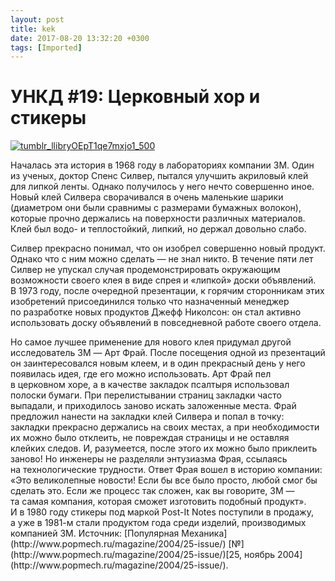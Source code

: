 ```yaml
---
layout: post
title: kek
date: 2017-08-20 13:32:20 +0300
tags: [Imported]
---
```

# УНКД #19: Церковный хор и стикеры

[![tumblr_llibryOEpT1qe7mxjo1_500](https://vlaim.s3.amazonaws.com/uploads/2016/08/tumblr_llibryOEpT1qe7mxjo1_500.jpg)](https://vlaim.s3.amazonaws.com/uploads/2016/08/tumblr_llibryOEpT1qe7mxjo1_500.jpg)

Началась эта история в 1968 году в лабораториях компании 3M. Один из ученых, доктор Спенс Силвер, пытался улучшить акриловый клей для липкой ленты. Однако получилось у него нечто совершенно иное. Новый клей Силвера сворачивался в очень маленькие шарики (диаметром они были сравнимы с размерами бумажных волокон), которые прочно держались на поверхности различных материалов. Клей был водо- и теплостойкий, липкий, но держал довольно слабо.

Силвер прекрасно понимал, что он изобрел совершенно новый продукт. Однако что с ним можно сделать — не знал никто. В течение пяти лет Силвер не упускал случая продемонстрировать окружающим возможности своего клея в виде спрея и «липкой» доски объявлений. В 1973 году, после очередной презентации, к горячим сторонникам этих изобретений присоединился только что назначенный менеджер по разработке новых продуктов Джефф Николсон: он стал активно использовать доску объявлений в повседневной работе своего отдела.

<div class="article-detail-cut-hidden">Но самое лучшее применение для нового клея придумал другой исследователь 3M — Арт Фрай. После посещения одной из презентаций он заинтересовался новым клеем, и в один прекрасный день у него появилась идея, где его можно использовать. Арт Фрай пел в церковном хоре, а в качестве закладок псалтыря использовал полоски бумаги. При перелистывании страниц закладки часто выпадали, и приходилось заново искать заложенные места. Фрай предложил нанести на закладки клей Силвера и попал в точку: закладки прекрасно держались на своих местах, а при необходимости их можно было отклеить, не повреждая страницы и не оставляя клейких следов. И, разумеется, после этого их можно было приклеить заново! Но инженеры не разделяли энтузиазма Фрая, ссылаясь на технологические трудности. Ответ Фрая вошел в историю компании: «Это великолепные новости! Если бы все было просто, любой смог бы сделать это. Если же процесс так сложен, как вы говорите, 3M — та самая компания, которая сможет изготовить подобный продукт». И в 1980 году стикеры под маркой Post-It Notes поступили в продажу, а уже в 1981-м стали продуктом года среди изделий, производимых компанией ЗМ. Источник: [Популярная Механика](http://www.popmech.ru/magazine/2004/25-issue/) [№](http://www.popmech.ru/magazine/2004/25-issue/)[25, ноябрь 2004](http://www.popmech.ru/magazine/2004/25-issue/).  </div>
